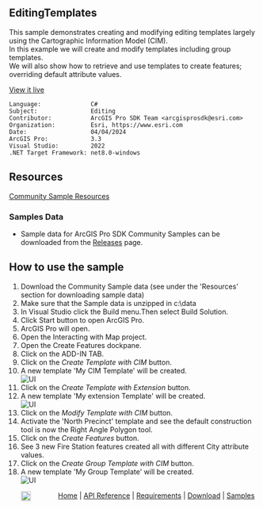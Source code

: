## EditingTemplates

<!-- TODO: Write a brief abstract explaining this sample -->
This sample demonstrates creating and modifying editing templates largely using the Cartographic Information Model (CIM).   
In this example we will create and modify templates including group templates.    
We will also show how to retrieve and use templates to create features; overriding default attribute values.   
  


<a href="https://pro.arcgis.com/en/pro-app/sdk/" target="_blank">View it live</a>

<!-- TODO: Fill this section below with metadata about this sample-->
```
Language:              C#
Subject:               Editing
Contributor:           ArcGIS Pro SDK Team <arcgisprosdk@esri.com>
Organization:          Esri, https://www.esri.com
Date:                  04/04/2024
ArcGIS Pro:            3.3
Visual Studio:         2022
.NET Target Framework: net8.0-windows
```

## Resources

[Community Sample Resources](https://github.com/Esri/arcgis-pro-sdk-community-samples#resources)

### Samples Data

* Sample data for ArcGIS Pro SDK Community Samples can be downloaded from the [Releases](https://github.com/Esri/arcgis-pro-sdk-community-samples/releases) page.  

## How to use the sample
<!-- TODO: Explain how this sample can be used. To use images in this section, create the image file in your sample project's screenshots folder. Use relative url to link to this image using this syntax: ![My sample Image](FacePage/SampleImage.png) -->
1. Download the Community Sample data (see under the 'Resources' section for downloading sample data)
2. Make sure that the Sample data is unzipped in c:\data  
3. In Visual Studio click the Build menu.Then select Build Solution.  
4. Click Start button to open ArcGIS Pro.  
5. ArcGIS Pro will open.    
6. Open the Interacting with Map project.  
7. Open the Create Features dockpane.   
8. Click on the ADD-IN TAB.    
9. Click on the *Create Template with CIM* button.     
10. A new template 'My CIM Template' will be created.  
![UI](screenshots/Templates_NewCIMTemplate.png)   
11. Click on the *Create Template with Extension* button.     
12. A new template 'My extension Template' will be created.  
![UI](screenshots/Templates_NewExtensionTemplate.png)   
13. Click on the *Modify Template with CIM* button.     
14. Activate the 'North Precinct' template and see the default construction tool is now the Right Angle Polygon tool.  
15. Click on the *Create Features* button.     
16. See 3 new Fire Station features created all with different City attribute values.  
17. Click on the *Create Group Template with CIM* button.     
18. A new template 'My Group Template' will be created.  
![UI](screenshots/Templates_GroupTemplate.png)   
  

<!-- End -->

&nbsp;&nbsp;&nbsp;&nbsp;&nbsp;&nbsp;<img src="https://esri.github.io/arcgis-pro-sdk/images/ArcGISPro.png"  alt="ArcGIS Pro SDK for Microsoft .NET Framework" height = "20" width = "20" align="top"  >
&nbsp;&nbsp;&nbsp;&nbsp;&nbsp;&nbsp;&nbsp;&nbsp;&nbsp;&nbsp;&nbsp;&nbsp;
[Home](https://github.com/Esri/arcgis-pro-sdk/wiki) | <a href="https://pro.arcgis.com/en/pro-app/latest/sdk/api-reference" target="_blank">API Reference</a> | [Requirements](https://github.com/Esri/arcgis-pro-sdk/wiki#requirements) | [Download](https://github.com/Esri/arcgis-pro-sdk/wiki#installing-arcgis-pro-sdk-for-net) | <a href="https://github.com/esri/arcgis-pro-sdk-community-samples" target="_blank">Samples</a>

